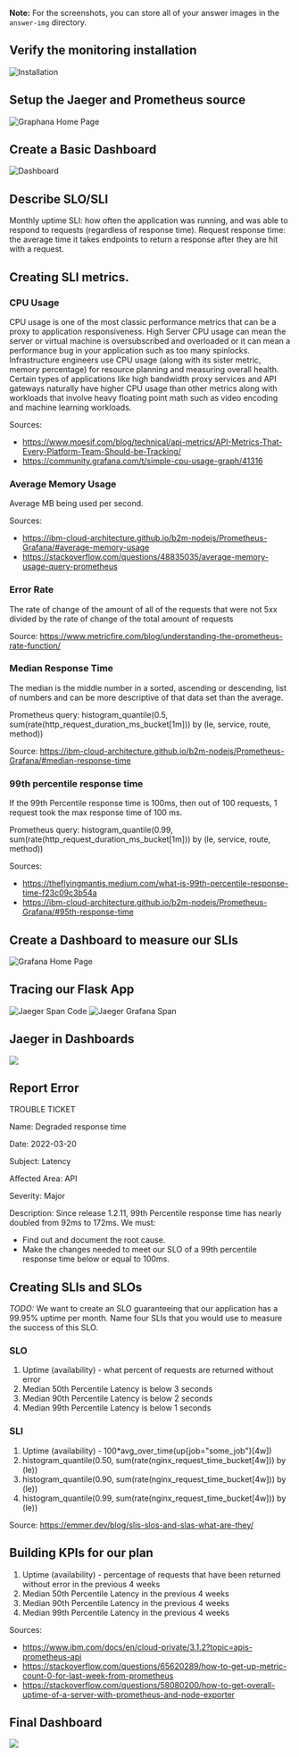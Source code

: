 **Note:** For the screenshots, you can store all of your answer images in the `answer-img` directory.

## Verify the monitoring installation

![Installation](answer-img/kubectl_get_pods_all_namespaces.png)

## Setup the Jaeger and Prometheus source
![Graphana Home Page](answer-img/002.png)

## Create a Basic Dashboard
![Dashboard](answer-img/prometheus_data_source.png)

## Describe SLO/SLI
Monthly uptime SLI: how often the application was running, and was able to respond to requests (regardless of response time).
Request response time: the average time it takes endpoints to return a response after they are hit with a request.

## Creating SLI metrics.
### CPU Usage
CPU usage is one of the most classic performance metrics that can be a proxy to application responsiveness. High Server CPU usage can mean the server or virtual machine is oversubscribed and overloaded or it can mean a performance bug in your application such as too many spinlocks. Infrastructure engineers use CPU usage (along with its sister metric, memory percentage) for resource planning and measuring overall health. Certain types of applications like high bandwidth proxy services and API gateways naturally have higher CPU usage than other metrics along with workloads that involve heavy floating point math such as video encoding and machine learning workloads.

Sources:
- https://www.moesif.com/blog/technical/api-metrics/API-Metrics-That-Every-Platform-Team-Should-be-Tracking/
- https://community.grafana.com/t/simple-cpu-usage-graph/41316

### Average Memory Usage
Average MB being used per second.

Sources: 
- https://ibm-cloud-architecture.github.io/b2m-nodejs/Prometheus-Grafana/#average-memory-usage
- https://stackoverflow.com/questions/48835035/average-memory-usage-query-prometheus
### Error Rate

The rate of change of the amount of all of the requests that were not 5xx divided by the rate of change of the total amount of requests

Source: https://www.metricfire.com/blog/understanding-the-prometheus-rate-function/

### Median Response Time
The median is the middle number in a sorted, ascending or descending, list of numbers and can be more descriptive of that data set than the average.

Prometheus query: histogram_quantile(0.5, sum(rate(http_request_duration_ms_bucket[1m])) by (le, service, route, method))

Source: https://ibm-cloud-architecture.github.io/b2m-nodejs/Prometheus-Grafana/#median-response-time

### 99th percentile response time
If the 99th Percentile response time is 100ms, then out of 100 requests, 1 request took the max response time of 100 ms.

Prometheus query: histogram_quantile(0.99, sum(rate(http_request_duration_ms_bucket[1m])) by (le, service, route, method))

Sources:
- https://theflyingmantis.medium.com/what-is-99th-percentile-response-time-f23c09c3b54a
- https://ibm-cloud-architecture.github.io/b2m-nodejs/Prometheus-Grafana/#95th-response-time

## Create a Dashboard to measure our SLIs
![Grafana Home Page](answer-img/cpuutilisation.png)

## Tracing our Flask App
![Jaeger Span Code](answer-img/jaeger_exporter.png)
![Jaeger Grafana Span](answer-img/jaeger-query.png)

## Jaeger in Dashboards
![](answer-img/jaeger-query-dashboard.png)

## Report Error
TROUBLE TICKET

Name: Degraded response time

Date: 2022-03-20

Subject: Latency

Affected Area: API

Severity: Major

Description: Since release 1.2.11, 99th Percentile response time has nearly doubled from 92ms to 172ms. We must:
- Find out and document the root cause.
- Make the changes needed to meet our SLO of a 99th percentile response time below or equal to 100ms.


## Creating SLIs and SLOs
*TODO:* We want to create an SLO guaranteeing that our application has a 99.95% uptime per month. Name four SLIs that you would use to measure the success of this SLO.

### SLO
1. Uptime (availability) - what percent of requests are returned without error
2. Median 50th Percentile Latency is below 3 seconds
3. Median 90th Percentile Latency is below 2 seconds
4. Median 99th Percentile Latency is below 1 seconds

### SLI
1. Uptime (availability) - 100*avg_over_time(up{job="some_job"}[4w])
2. histogram_quantile(0.50, sum(rate(nginx_request_time_bucket[4w])) by (le))
3. histogram_quantile(0.90, sum(rate(nginx_request_time_bucket[4w])) by (le))
4. histogram_quantile(0.99, sum(rate(nginx_request_time_bucket[4w])) by (le))

Source: https://emmer.dev/blog/slis-slos-and-slas-what-are-they/

## Building KPIs for our plan
1. Uptime (availability) - percentage of requests that have been returned without error in the previous 4 weeks
2. Median 50th Percentile Latency in the previous 4 weeks
3. Median 90th Percentile Latency in the previous 4 weeks
4. Median 99th Percentile Latency in the previous 4 weeks

Sources:
- https://www.ibm.com/docs/en/cloud-private/3.1.2?topic=apis-prometheus-api
- https://stackoverflow.com/questions/65620289/how-to-get-up-metric-count-0-for-last-week-from-prometheus
- https://stackoverflow.com/questions/58080200/how-to-get-overall-uptime-of-a-server-with-prometheus-and-node-exporter

## Final Dashboard
![](answer-img/metrics.png)
